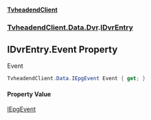#### [TvheadendClient](./index.md 'index')
### [TvheadendClient.Data.Dvr](./TvheadendClient-Data-Dvr.md 'TvheadendClient.Data.Dvr').[IDvrEntry](./TvheadendClient-Data-Dvr-IDvrEntry.md 'TvheadendClient.Data.Dvr.IDvrEntry')
## IDvrEntry.Event Property
Event  
```csharp
TvheadendClient.Data.IEpgEvent Event { get; }
```
#### Property Value
[IEpgEvent](./TvheadendClient-Data-IEpgEvent.md 'TvheadendClient.Data.IEpgEvent')  

